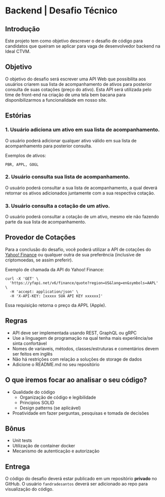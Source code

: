 # Backend | Desafio Técnico

## Introdução

Este projeto tem como objetivo descrever o desafio de código para candidatos que queiram se aplicar para vaga de desenvolvedor backend na Ideal CTVM.

## Objetivo

O objetivo do desafio será escrever uma API Web que possibilita aos usuários criarem sua lista de acompanhamento de ativos para posterior consulta de suas cotações (preço do ativo). Esta API será utilizada pelo time de front-end na criação de uma tela bem bacana para disponibilizarmos a funcionalidade em nosso site.

## Estórias

### 1. Usuário adiciona um ativo em sua lista de acompanhamento.

O usuário poderá adicionar qualquer ativo válido em sua lista de acompanhamento para posterior consulta.

Exemplos de ativos:

```
PBR, APPL, GOGL
```

### 2. Usuário consulta sua lista de acompanhamento.

O usuário poderá consultar a sua lista de acompanhamento, a qual deverá retornar os ativos adicionados juntamente com a sua respectiva cotação.


### 3. Usuário consulta a cotação de um ativo.

O usuário poderá consultar a cotação de um ativo, mesmo ele não fazendo parte da sua lista de acompanhamento.


## Provedor de Cotações

Para a conclusão do desafio, você poderá utilizar a API de cotações do [Yahoo! Finance](http://yahoofinanceapi.com) ou qualquer outra de sua preferência (inclusive de criptomoedas, se assim preferir). 

Exemplo de chamada da API do Yahoo! Finance:

``` 
curl -X 'GET' \
  'https://yfapi.net/v6/finance/quote?region=US&lang=en&symbols=AAPL' \
  -H 'accept: application/json' \
  -H 'X-API-KEY: [xxxxx SUA API KEY xxxxxx]'
```

Essa requisição retorna o preço da APPL (Apple).

## Regras

* API deve ser implementada usando REST, GraphQL ou gRPC
* Use a linguagem de programação na qual tenha mais experiência/se sinta confortável
* Nomes de variaveis, métodos, classes/estruturas e comentários devem ser feitos em inglês
* Não há restrições com relação a soluções de storage de dados
* Adicione o README.md no seu repositório

## O que iremos focar ao analisar o seu código?

* Qualidade do código
  * Organização de código e legibilidade
  * Principios SOLID
  * Design patterns (se aplicável)
* Proatividade em fazer perguntas, pesquisas e tomada de decisões

## Bônus

* Unit tests
* Utilização de container docker
* Mecanismo de autenticação e autorização

## Entrega

O código do desafio deverá estar publicado em um repositório **privado** no GitHub. O usuário ```fandradesantos``` deverá ser adicionado ao repo para visualização do código.